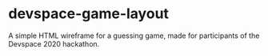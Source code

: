 # devspace-game-layout

A simple HTML wireframe for a guessing game, made for participants of the Devspace 2020 hackathon.

